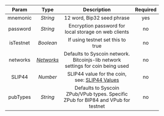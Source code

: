 |              Param               |   Type    |                         Description                          | Required |
| :------------------------------: | :-------: | :----------------------------------------------------------: | :------: |
|             mnemonic             | *String*  |                  12 word, Bip32 seed phrase                  |    yes     |
|             password             | *String*  |     Encryption password for local storage on web clients     | no |
|            isTestnet             | *Boolean* |              If using testnet set this to true               | no |
| networks | [*Networks*](/docs/dev-resources/documentation/javascript-sdk-ref/types#networks)  | Defaults to Syscoin network. Bitcoinjs-lib network settings for coin being used | no |
|              SLIP44              | *Number*  | SLIP44 value for the coin, see: [SLIP44 Values](https://github.com/satoshilabs/slips/blob/master/slip-0044.md) | no |
|             pubTypes             | *String*  | Defaults to Syscoin ZPub/VPub types. Specific ZPub for BIP84 and VPub for testnet | no |
